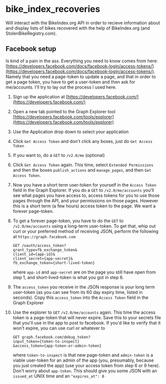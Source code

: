 # bike_index_recoveries

Will interact with the BikeIndex.org API in order to recieve information about and display lists of bikes recovered with the help of BikeIndex.org (and StolenBikeRegistry.com).

## Facebook setup

Is kind of a pain in the ass. Everything you need to know comes from
here:
[https://developers.facebook.com/docs/facebook-login/access-tokens/](https://developers.facebook.com/docs/facebook-login/access-tokens/). Namely
that you need a page-token to update a page, and that in order to get
a page token, you have to get a user-token and then ask for
me/accounts. I'll try to lay out the process I used here.

1.  Sign up the application at [https://developers.facebook.com/](https://developers.facebook.com/)
2.  Open a new tab pointed to the Graph Explorer tool
   [https://developers.facebook.com/tools/explorer](https://developers.facebook.com/tools/explorer)
3.  Use the Application drop down to select your application
4.  Click `Get Access Token` and don't click any boxes, just do `Get Access Token`
5.  If you want to, do a `GET` to `/v2.0/me` (optional)
6.  Click `Get Access Token` again. This time, select `Extended
    Permissions` and then the boxes `publish_actions` and
    `manage_pages`, and then `Get Access Token`.
7.  Now you have a short term user-token for yourself in the `Access
    Token` field in the Graph Explorer. If you do a `GET` to
    `/v2.0/me/accounts` you'll see what pages you have access to,
    access tokens for you to use those pages through the API, and your
    permissions on those pages. However this is a short term (a few
    hours) access token to the page. We want a forever page-token.
8.  To get a forever page-token, you have to do the `GET` to
    `/v2.0/me/accounts` using a long-term user-token. To get that,
    whip out curl or your preferred method of receiving JSON, perform
    the following at `https://graph.facebook.com`

        GET /oauth/access_token?
        grant_type=fb_exchange_token&
        client_id={app-id}&
        client_secret={app-secret}&
        fb_exchange_token={short-lived-token}

    where `app-id` and `app-secret` are on the page you still have
    open from step 1, and short-lived-token is what you got in step 6.
9.  The `access_token`  you receive in the JSON response  is your long
    term  user-token (as  you can  see from  its 60  day expiry time,
    listed  in seconds).  Copy  this `access_token`  into the  `Access
    Token` field in the Graph Explorer
10. Use the explorer to `GET` `/v2.0/me/accounts` again. This time the
    access token is a page-token that will never expire. Save this to
    your secrets file that you'll use in the app to post to
    facebook. If you'd like to verify that it won't expire, you can
    use curl or whatever to

        GET graph.facebook.com/debug_token?
        input_token={token-to-inspect}
        &access_token={app-token-or-admin-token}

    where `token-to-inspect` is that new page-token and `admin-token`
    is a viable user-token for an admin of the app (you, presumably,
    because you just created the app) (use your access token from step
    6 or 9 here). Don't worry about `app-token`. This should give you
    some JSON with an `issued_at` UNIX time and an `"expires_at": 0`
